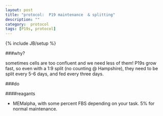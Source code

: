 ```yaml
---
layout: post
title: "protocol:  P19 maintenance  & splitting"
description: ""
category:  protocol
tags: [P19s, protocol]
---
```

{% include JB/setup %}

###why?

sometimes cells are too confluent and we need less of them! P19s grow fast, so even with a 1:9 split (no counting @ Hampshire), they need to be split every 5-6 days, and fed every three days.

###do

####reagants

 * MEMalpha, with some percent FBS depending on your task. 5% for normal maintenance.
